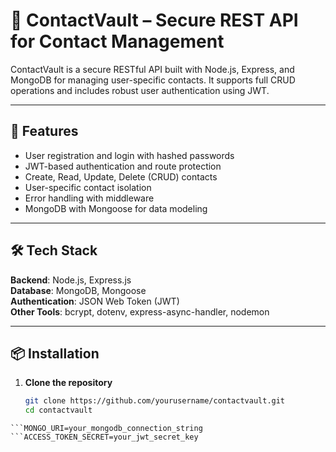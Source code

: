 # 📒 ContactVault – Secure REST API for Contact Management

ContactVault is a secure RESTful API built with Node.js, Express, and MongoDB for managing user-specific contacts. It supports full CRUD operations and includes robust user authentication using JWT.

---

## 🚀 Features

- User registration and login with hashed passwords
- JWT-based authentication and route protection
- Create, Read, Update, Delete (CRUD) contacts
- User-specific contact isolation
- Error handling with middleware
- MongoDB with Mongoose for data modeling

---

## 🛠️ Tech Stack

**Backend**: Node.js, Express.js  
**Database**: MongoDB, Mongoose  
**Authentication**: JSON Web Token (JWT)  
**Other Tools**: bcrypt, dotenv, express-async-handler, nodemon

---

## 📦 Installation

1. **Clone the repository**
   ```bash
   git clone https://github.com/yourusername/contactvault.git
   cd contactvault


```PORT=5000
```MONGO_URI=your_mongodb_connection_string
```ACCESS_TOKEN_SECRET=your_jwt_secret_key
